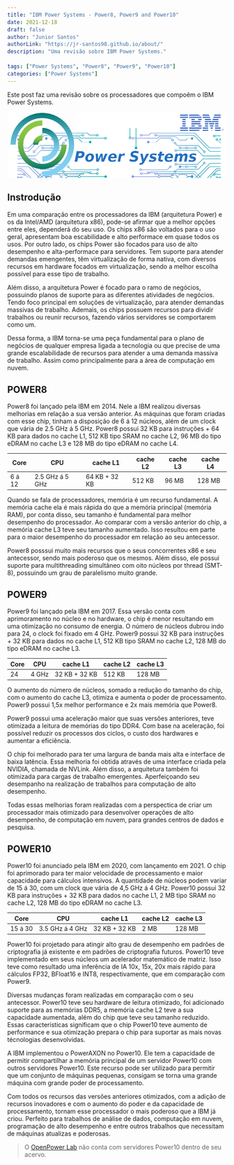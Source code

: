 ```yaml
---
title: "IBM Power Systems - Power8, Power9 and Power10"
date: 2021-12-18
draft: false
author: "Junior Santos"
authorLink: "https://jr-santos98.github.io/about/"
description: "Uma revisão sobre IBM Power Systems."

tags: ["Power Systems", "Power8", "Power9", "Power10"]
categories: ["Power Systems"]
---
```


Este post faz uma revisão sobre os processadores que compoêm o IBM Power Systems.

<!--more-->

![Logo - Power systems](blog-architecture-power.png)

## Instrodução

Em uma comparação entre os processadores da IBM (arquitetura Power) e os da Intel/AMD (arquitetura x86),
pode-se afirmar que a melhor opções entre eles, dependerá do seu uso.
Os chips x86 são voltados para o uso geral, apresentam boa escabilidade e alto performace em quase todos os usos.
Por outro lado, os chips Power são focados para uso de alto desempenho e alta-performace para servidores.
Tem suporte para atender demandas emengentes, têm virtualização de forma nativa,
com diversos recursos em hardware focados em virtualização, sendo a melhor escolha possível para esse tipo de trabalho.

Além disso, a arquitetura Power é focado para o ramo de negócios, possuindo planos de suporte para as diferentes atividades de negócios.
Tendo foco principal em soluções de virtualização, para atender demandas massivas de trabalho.
Ademais, os chips possuem recursos para dividir trabalhos ou reunir recursos, fazendo vários servidores se comportarem como um.

Dessa forma, a IBM torna-se uma peça fundamental para o plano de negócios de qualquer empresa ligada a tecnologia ou que precise de uma grande escalabilidade de recursos para atender a uma demanda massiva de trabalho.
Assim como principalmente para a área de computação em nuvem.

## POWER8

Power8 foi lançado pela IBM em 2014. Nele a IBM realizou diversas melhorias em relação a sua versão anterior.
As máquinas que foram criadas com esse chip, tinham a disposição de 6 á 12 núcleos, além de um clock que vária de 2.5 GHz á 5 GHz.
Power8 possui 32 KB para instruções + 64 KB para dados no cache L1, 512 KB tipo SRAM no cache L2, 96 MB do tipo eDRAM no cache L3 e 128 MB do tipo eDRAM no cache L4.

|Core|CPU|cache L1|cache L2|cache L3|cache L4|
|---|---|---|---|---|---|
| 6 á 12 | 2.5 GHz á 5 GHz | 64 KB + 32 KB | 512 KB | 96 MB | 128 MB |

Quando se fala de processadores, memória é um recurso fundamental.
A memória cache ela é mais rápida do que a memória principal (memória RAM),
por conta disso, seu tamanho é fundamental para melhor desempenho do processador. Ao comparar com a versão anterior do chip, a memória cache L3 teve seu tamanho aumentado.
Isso resultou em parte para o maior desempenho do processador em relação ao seu antecessor.

Power8 posssui muito mais recursos que o seus concorrentes x86 e seu antecessor, sendo mais poderoso que os mesmos.
Além disso, ele possui suporte para multithreading simultâneo com oito núcleos por thread (SMT-8), possuindo um grau de paralelismo muito grande.

## POWER9

Power9 foi lançado pela IBM em 2017. Essa versão conta com aprimoramento no núcleo e no hardware, o chip é menor resultando em uma otimização no consumo de energia.
O número de núcleos dubrou indo para 24, o clock foi fixado em 4 GHz.
Power9 possui 32 KB para instruções + 32 KB para dados no cache L1, 512 KB tipo SRAM no cache L2, 128 MB do tipo eDRAM no cache L3.

|Core|CPU|cache L1|cache L2|cache L3|
|---|---|---|---|---|
| 24 | 4 GHz | 32 KB + 32 KB | 512 KB | 128 MB |

O aumento do número de núcleos, somado a redução do tamanho do chip, com o aumento do cache L3, otimiza e aumenta o poder de processamento.
Power9 possui 1,5x melhor performance e 2x mais memória que Power8.

Power9 possui uma aceleração maior que suas versões anteriores, teve otimizada a leitura de memórias do tipo DDR4.
Com base na aceleração, foi possível reduzir os processos dos ciclos, o custo dos hardwares e aumentar a eficiência.

O chip foi melhorado para ter uma largura de banda mais alta e interface de baixa latência.
Essa melhoria foi obtida através de uma interface criada pela NVIDIA, chamada de NVLink.
Além disso, a arquitetura também foi otimizada para cargas de trabalho emergentes.
Aperfeiçoando seu desempanho na realização de trabalhos para computação de alto desempenho.

Todas essas melhorias foram realizadas com a perspectica de criar um processador mais otimizado para desenvolver operações de alto desempenho, de computação em nuvem, para grandes centros de dados e pesquisa.

## POWER10

Power10 foi anunciado pela IBM em 2020, com lançamento em 2021. O chip foi aprimorado para ter maior velocidade de processamento e maior capacidade para cálculos intensivos.
A quantidade de núcleos podem variar de 15 á 30, com um clock que vária de 4,5 GHz á 4 GHz.
Power10 possui 32 KB para instruções + 32 KB para dados no cache L1, 2 MB tipo SRAM no cache L2, 128 MB do tipo eDRAM no cache L3.

|Core|CPU|cache L1|cache L2|cache L3|
|---|---|---|---|---|
| 15 á 30 | 3.5 GHz á 4 GHz | 32 KB + 32 KB | 2 MB | 128 MB |

Power10 foi projetado para atingir alto grau de desempenho em padrões de criptografia já existente e em padrões de criptografia futuros.
Power10 teve implementado em seus núcleos um acelerador matemático de matriz.
Isso teve como resultado uma inferência de IA 10x, 15x, 20x mais rápido para cálculos FP32, BFloat16 e INT8, respectivamente, que em comparação com Power9.

Diversas mudanças foram realizadas em comparação com o seu antecessor.
Power10 teve seu hardware de leitura otimizado, foi adicionado suporte para as memórias DDR5,
a memória cache L2 teve a sua capacidade aumentada, além do chip que teve seu tamanho reduzido.
Essas características significam que o chip Power10 teve aumento de performance e sua otimização prepara o chip para suportar as mais novas técnologias desenvolvidas.

A IBM implementou o PowerAXON no Power10.
Ele tem a capacidade de permitir compartilhar a memória principal de um servidor Power10 com outros servidores Power10.
Este recurso pode ser utilizado para permitir que um conjunto de máquinas pequenas, consigam se torna uma grande máquina com grande poder de processamento.

Com todos os recursos das versões anteriores otimizados, com a adição de recursos inovadores e com o aumento do poder e da capacidade de processamento,
tornam esse processador o mais poderoso que a IBM já criou.
Perfeito para trabalhos de análise de dados, computação em nuvem, programação de alto desempenho e entre outros trabalhos que necessitam de máquinas atualizas e poderosas.

> O [OpenPower Lab](https://openpower.ic.unicamp.br/) não conta com servidores Power10 dentro de seu acervo.
